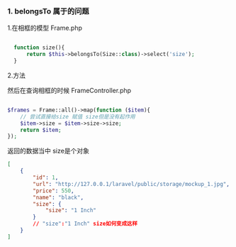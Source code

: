 ### 1. belongsTo 属于的问题

1.在相框的模型 Frame.php
``` php

  function size(){
      return $this->belongsTo(Size::class)->select('size');
  }

```

2.方法

然后在查询相框的时候 FrameController.php
``` php

$frames = Frame::all()->map(function ($item){
    // 尝试直接给size 赋值 size但是没有起作用
    $item->size = $item->size->size;
    return $item;
});

```

返回的数据当中 size是个对象
```json
[
    {
        "id": 1,
        "url": "http://127.0.0.1/laravel/public/storage/mockup_1.jpg",
        "price": 550,
        "name": "black",
        "size": {
            "size": "1 Inch"
        }
        // "size":"1 Inch" size如何变成这样
    }
]
```

